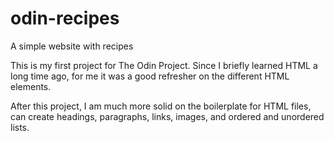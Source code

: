 # odin-recipes
A simple website with recipes

This is my first project for The Odin Project.
Since I briefly learned HTML a long time ago, for me it was a good refresher on the different HTML elements.

After this project, I am much more solid on the boilerplate for HTML files, can create headings, paragraphs, links, images, and ordered and unordered lists.
